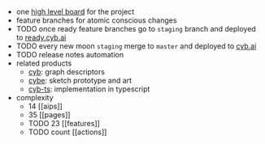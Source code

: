 - one [high level board](https://github.com/orgs/cybercongress/projects/41/views/1) for the project
- feature branches for atomic conscious changes
- TODO once ready feature branches go to `staging` branch and deployed to [ready.cyb.ai](https://ready.cyb.ai)
- TODO every new moon `staging` merge to `master` and deployed to [cyb.ai](https://cyb.ai)
- TODO release notes automation
- related products
	- [cyb](https://docs.cyb.ai/#/page/cyb): graph descriptors
	- [cybe](https://sketch.com/s/b13841a7-cfd2-47e8-a114-efb8e29285af): sketch prototype and art
	- [cyb-ts](https://github.com/cybercongress/cyb-ts): implementation in typescript
- complexity
	- 14 [[aips]]
	- 35 [[pages]]
	- TODO 23 [[features]]
	- TODO count [[actions]]